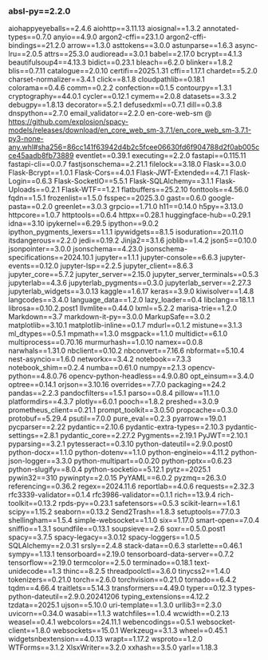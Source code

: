 ### absl-py==2.2.0
aiohappyeyeballs==2.4.6
aiohttp==3.11.13
aiosignal==1.3.2
annotated-types==0.7.0
anyio==4.9.0
argon2-cffi==23.1.0
argon2-cffi-bindings==21.2.0
arrow==1.3.0
asttokens==3.0.0
astunparse==1.6.3
async-lru==2.0.5
attrs==25.3.0
audioread==3.0.1
babel==2.17.0
bcrypt==4.1.3
beautifulsoup4==4.13.3
bidict==0.23.1
bleach==6.2.0
blinker==1.8.2
blis==0.7.11
catalogue==2.0.10
certifi==2025.1.31
cffi==1.17.1
chardet==5.2.0
charset-normalizer==3.4.1
click==8.1.8
cloudpathlib==0.18.1
colorama==0.4.6
comm==0.2.2
confection==0.1.5
contourpy==1.3.1
cryptography==44.0.1
cycler==0.12.1
cymem==2.0.8
datasets==3.3.2
debugpy==1.8.13
decorator==5.2.1
defusedxml==0.7.1
dill==0.3.8
dnspython==2.7.0
email_validator==2.2.0
en-core-web-sm @ https://github.com/explosion/spacy-models/releases/download/en_core_web_sm-3.7.1/en_core_web_sm-3.7.1-py3-none-any.whl#sha256=86cc141f63942d4b2c5fcee06630fd6f904788d2f0ab005cce45aadb8fb73889
eventlet==0.39.1
executing==2.2.0
fastapi==0.115.11
fastapi-cli==0.0.7
fastjsonschema==2.21.1
filelock==3.18.0
Flask==3.0.0
Flask-Bcrypt==1.0.1
Flask-Cors==4.0.1
Flask-JWT-Extended==4.7.1
Flask-Login==0.6.3
Flask-SocketIO==5.5.1
Flask-SQLAlchemy==3.1.1
Flask-Uploads==0.2.1
Flask-WTF==1.2.1
flatbuffers==25.2.10
fonttools==4.56.0
fqdn==1.5.1
frozenlist==1.5.0
fsspec==2025.3.0
gast==0.6.0
google-pasta==0.2.0
greenlet==3.0.3
grpcio==1.71.0
h11==0.14.0
h5py==3.13.0
httpcore==1.0.7
httptools==0.6.4
httpx==0.28.1
huggingface-hub==0.29.1
idna==3.10
ipykernel==6.29.5
ipython==9.0.2
ipython_pygments_lexers==1.1.1
ipywidgets==8.1.5
isoduration==20.11.0
itsdangerous==2.2.0
jedi==0.19.2
Jinja2==3.1.6
joblib==1.4.2
json5==0.10.0
jsonpointer==3.0.0
jsonschema==4.23.0
jsonschema-specifications==2024.10.1
jupyter==1.1.1
jupyter-console==6.6.3
jupyter-events==0.12.0
jupyter-lsp==2.2.5
jupyter_client==8.6.3
jupyter_core==5.7.2
jupyter_server==2.15.0
jupyter_server_terminals==0.5.3
jupyterlab==4.3.6
jupyterlab_pygments==0.3.0
jupyterlab_server==2.27.3
jupyterlab_widgets==3.0.13
kaggle==1.6.17
keras==3.9.0
kiwisolver==1.4.8
langcodes==3.4.0
language_data==1.2.0
lazy_loader==0.4
libclang==18.1.1
librosa==0.10.2.post1
llvmlite==0.44.0
lxml==5.2.2
marisa-trie==1.2.0
Markdown==3.7
markdown-it-py==3.0.0
MarkupSafe==3.0.2
matplotlib==3.10.1
matplotlib-inline==0.1.7
mdurl==0.1.2
mistune==3.1.3
ml_dtypes==0.5.1
mpmath==1.3.0
msgpack==1.1.0
multidict==6.1.0
multiprocess==0.70.16
murmurhash==1.0.10
namex==0.0.8
narwhals==1.31.0
nbclient==0.10.2
nbconvert==7.16.6
nbformat==5.10.4
nest-asyncio==1.6.0
networkx==3.4.2
notebook==7.3.3
notebook_shim==0.2.4
numba==0.61.0
numpy==2.1.3
opencv-python==4.8.0.76
opencv-python-headless==4.9.0.80
opt_einsum==3.4.0
optree==0.14.1
orjson==3.10.16
overrides==7.7.0
packaging==24.2
pandas==2.2.3
pandocfilters==1.5.1
parso==0.8.4
pillow==11.1.0
platformdirs==4.3.7
plotly==6.0.1
pooch==1.8.2
preshed==3.0.9
prometheus_client==0.21.1
prompt_toolkit==3.0.50
propcache==0.3.0
protobuf==5.29.4
psutil==7.0.0
pure_eval==0.2.3
pyarrow==19.0.1
pycparser==2.22
pydantic==2.10.6
pydantic-extra-types==2.10.3
pydantic-settings==2.8.1
pydantic_core==2.27.2
Pygments==2.19.1
PyJWT==2.10.1
pyparsing==3.2.1
pytesseract==0.3.10
python-dateutil==2.9.0.post0
python-docx==1.1.0
python-dotenv==1.1.0
python-engineio==4.11.2
python-json-logger==3.3.0
python-multipart==0.0.20
python-pptx==0.6.23
python-slugify==8.0.4
python-socketio==5.12.1
pytz==2025.1
pywin32==310
pywinpty==2.0.15
PyYAML==6.0.2
pyzmq==26.3.0
referencing==0.36.2
regex==2024.11.6
reportlab==4.0.6
requests==2.32.3
rfc3339-validator==0.1.4
rfc3986-validator==0.1.1
rich==13.9.4
rich-toolkit==0.13.2
rpds-py==0.23.1
safetensors==0.5.3
scikit-learn==1.6.1
scipy==1.15.2
seaborn==0.13.2
Send2Trash==1.8.3
setuptools==77.0.3
shellingham==1.5.4
simple-websocket==1.1.0
six==1.17.0
smart-open==7.0.4
sniffio==1.3.1
soundfile==0.13.1
soupsieve==2.6
soxr==0.5.0.post1
spacy==3.7.5
spacy-legacy==3.0.12
spacy-loggers==1.0.5
SQLAlchemy==2.0.31
srsly==2.4.8
stack-data==0.6.3
starlette==0.46.1
sympy==1.13.1
tensorboard==2.19.0
tensorboard-data-server==0.7.2
tensorflow==2.19.0
termcolor==2.5.0
terminado==0.18.1
text-unidecode==1.3
thinc==8.2.5
threadpoolctl==3.6.0
tinycss2==1.4.0
tokenizers==0.21.0
torch==2.6.0
torchvision==0.21.0
tornado==6.4.2
tqdm==4.66.4
traitlets==5.14.3
transformers==4.49.0
typer==0.12.3
types-python-dateutil==2.9.0.20241206
typing_extensions==4.12.2
tzdata==2025.1
ujson==5.10.0
uri-template==1.3.0
urllib3==2.3.0
uvicorn==0.34.0
wasabi==1.1.3
watchfiles==1.0.4
wcwidth==0.2.13
weasel==0.4.1
webcolors==24.11.1
webencodings==0.5.1
websocket-client==1.8.0
websockets==15.0.1
Werkzeug==3.1.3
wheel==0.45.1
widgetsnbextension==4.0.13
wrapt==1.17.2
wsproto==1.2.0
WTForms==3.1.2
XlsxWriter==3.2.0
xxhash==3.5.0
yarl==1.18.3
